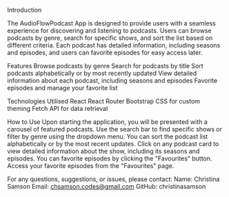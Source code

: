 Introduction

The AudioFlowPodcast App is designed to provide users with a seamless experience for discovering and listening to podcasts. Users can browse podcasts by genre, search for specific shows, and sort the list based on different criteria. Each podcast has detailed information, including seasons and episodes, and users can favorite episodes for easy access later.

Features
Browse podcasts by genre
Search for podcasts by title
Sort podcasts alphabetically or by most recently updated
View detailed information about each podcast, including seasons and episodes
Favorite episodes and manage your favorite list

Technologies Utilised
React
React Router
Bootstrap
CSS for custom theming
Fetch API for data retrieval

How to Use
Upon starting the application, you will be presented with a carousel of featured podcasts. Use the search bar to find specific shows or filter by genre using the dropdown menu. You can sort the podcast list alphabetically or by the most recent updates.
Click on any podcast card to view detailed information about the show, including its seasons and episodes. You can favorite episodes by clicking the "Favourites" button. Access your favorite episodes from the "Favourites" page.

For any questions, suggestions, or issues, please contact:
Name: Christina Samson
Email: chsamson.codes@gmail.com
GitHub: christinasamson